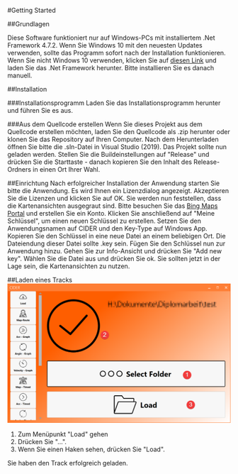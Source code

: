 ﻿#Getting Started

##Grundlagen

Diese Software funktioniert nur auf Windows-PCs mit installiertem .Net Framework 4.7.2. Wenn Sie Windows 10 mit den neuesten Updates verwenden, sollte das Programm sofort nach der Installation funktionieren. Wenn Sie nicht Windows 10 verwenden, klicken Sie auf [diesen Link](https://dotnet.microsoft.com/download/dotnet-framework/net472) und laden Sie das .Net Framework herunter. Bitte installieren Sie es danach manuell.

##Installation

###Installationsprogramm
Laden Sie das Installationsprogramm herunter und führen Sie es aus.

###Aus dem Quellcode erstellen
Wenn Sie dieses Projekt aus dem Quellcode erstellen möchten, laden Sie den Quellcode als .zip herunter oder klonen Sie das Repository auf Ihren Computer. Nach dem Herunterladen öffnen Sie bitte die .sln-Datei in Visual Studio (2019). Das Projekt sollte nun geladen werden. Stellen Sie die Buildeinstellungen auf "Release" und drücken Sie die Starttaste - danach kopieren Sie den Inhalt des Release-Ordners in einen Ort Ihrer Wahl.

##Einrichtung
Nach erfolgreicher Installation der Anwendung starten Sie bitte die Anwendung. Es wird Ihnen ein Lizenzdialog angezeigt. Akzeptieren Sie die Lizenzen und klicken Sie auf OK. Sie werden nun feststellen, dass die Kartenansichten ausgegraut sind. Bitte besuchen Sie das [Bing Maps Portal](https://www.bingmapsportal.com/) und erstellen Sie ein Konto. Klicken Sie anschließend auf "Meine Schlüssel", um einen neuen Schlüssel zu erstellen. Setzen Sie den Anwendungsnamen auf CIDER und den Key-Type auf Windows App. Kopieren Sie den Schlüssel in eine neue Datei an einem beliebigen Ort. Die Dateiendung dieser Datei sollte .key sein. Fügen Sie den Schlüssel nun zur Anwendung hinzu. Gehen Sie zur Info-Ansicht und drücken Sie "Add new key". Wählen Sie die Datei aus und drücken Sie ok. Sie sollten jetzt in der Lage sein, die Kartenansichten zu nutzen.

##Laden eines Tracks
![Ansicht laden](../images/load.png)

1. Zum Menüpunkt "Load" gehen
2. Drücken Sie "...".
3. Wenn Sie einen Haken sehen, drücken Sie "Load".

Sie haben den Track erfolgreich geladen.
